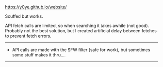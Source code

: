 https://y0ye.github.io/website/

Scuffed but works.

API fetch calls are limited, so when searching it takes awhile (not good). Probably not the best solution, but I created artificial delay between fetches to prevent fetch errors.

******************************************************************************************************
* API calls are made with the SFW filter (safe for work), but sometimes some stuff makes it thru.... 
******************************************************************************************************
